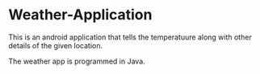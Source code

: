 # Weather-Application

This is an android application that tells the temperatuure along with other details of the given location.

The weather app is programmed in Java.
